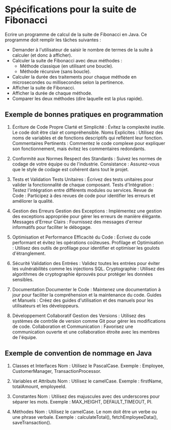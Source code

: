 # Spécifications pour la suite de Fibonacci

Ecrire un programme de calcul de la suite de Fibonacci en Java. Ce programme
doit remplir les tâches suivantes :

- Demander à l'utilisateur de saisir le nombre de termes de la suite à calculer (et donc à afficher).
- Calculer la suite de Fibonacci avec deux méthodes :
  - Méthode classique (en utilisant une boucle).
  - Méthode récursive (sans boucle).
- Calculer la durée des traitements pour chaque méthode en microsecondes ou
  millisecondes selon la pertinence.
- Afficher la suite de Fibonacci.
- Afficher la durée de chaque méthode.
- Comparer les deux méthodes (dire laquelle est la plus rapide).

## Exemple de bonnes pratiques en programmation

1. Écriture de Code Propre
   Clarté et Simplicité : Évitez la complexité inutile. Le code doit être clair et compréhensible.
   Noms Explicites : Utilisez des noms de variables et de fonctions descriptifs qui reflètent leur fonction.
   Commentaires Pertinents : Commentez le code complexe pour expliquer son fonctionnement, mais
   évitez les commentaires redondants.

2. Conformité aux Normes
   Respect des Standards : Suivez les normes de codage de votre équipe ou de l'industrie.
   Consistance : Assurez-vous que le style de codage est cohérent dans tout le projet.

3. Tests et Validation
   Tests Unitaires : Écrivez des tests unitaires pour valider la fonctionnalité de chaque composant.
   Tests d'Intégration : Testez l'intégration entre différents modules ou services.
   Revue de Code : Participez à des revues de code pour identifier les erreurs et améliorer la qualité.

4. Gestion des Erreurs
   Gestion des Exceptions : Implémentez une gestion des exceptions appropriée pour gérer les erreurs
   de manière élégante.
   Messages d'Erreur Clairs : Fournissez des messages d'erreur informatifs pour faciliter le débogage.

5. Optimisation et Performance
   Efficacité du Code : Écrivez du code performant et évitez les opérations coûteuses.
   Profilage et Optimisation : Utilisez des outils de profilage pour identifier et optimiser les goulots
   d'étranglement.

6. Sécurité
   Validation des Entrées : Validez toutes les entrées pour éviter les vulnérabilités comme les
   injections SQL.
   Cryptographie : Utilisez des algorithmes de cryptographie éprouvés pour protéger les données
   sensibles.

7. Documentation
   Documenter le Code : Maintenez une documentation à jour pour faciliter la compréhension et la
   maintenance du code.
   Guides et Manuels : Créez des guides d'utilisation et des manuels pour les utilisateurs et les
   développeurs.

8. Développement Collaboratif
   Gestion des Versions : Utilisez des systèmes de contrôle de version comme Git pour gérer les
   modifications de code.
   Collaboration et Communication : Favorisez une communication ouverte et une collaboration étroite
   avec les membres de l'équipe.

## Exemple de convention de nommage en Java

1. Classes et Interfaces
   Nom : Utilisez le PascalCase.
   Exemple : Employee, CustomerManager, TransactionProcessor.

2. Variables et Attributs
   Nom : Utilisez le camelCase.
   Exemple : firstName, totalAmount, employeeId.

3. Constantes
   Nom : Utilisez des majuscules avec des underscores pour séparer les mots.
   Exemple : MAX_HEIGHT, DEFAULT_TIMEOUT, PI.

4. Méthodes
   Nom : Utilisez le camelCase. Le nom doit être un verbe ou une phrase verbale.
   Exemple : calculateTotal(), fetchEmployeeData(), saveTransaction().
